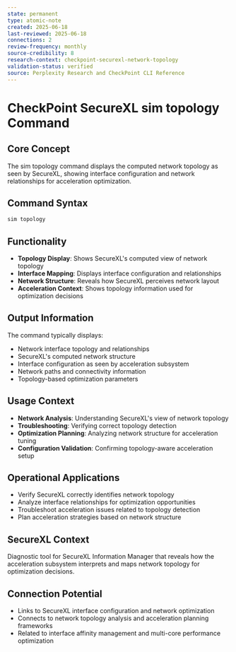 ```yaml
---
state: permanent
type: atomic-note
created: 2025-06-18
last-reviewed: 2025-06-18
connections: 2
review-frequency: monthly
source-credibility: 8
research-context: checkpoint-securexl-network-topology
validation-status: verified
source: Perplexity Research and CheckPoint CLI Reference
---
```


# CheckPoint SecureXL sim topology Command

## Core Concept
The sim topology command displays the computed network topology as seen by SecureXL, showing interface configuration and network relationships for acceleration optimization.

## Command Syntax
```bash
sim topology
```

## Functionality
- **Topology Display**: Shows SecureXL's computed view of network topology
- **Interface Mapping**: Displays interface configuration and relationships
- **Network Structure**: Reveals how SecureXL perceives network layout
- **Acceleration Context**: Shows topology information used for optimization decisions

## Output Information
The command typically displays:
- Network interface topology and relationships
- SecureXL's computed network structure
- Interface configuration as seen by acceleration subsystem
- Network paths and connectivity information
- Topology-based optimization parameters

## Usage Context
- **Network Analysis**: Understanding SecureXL's view of network topology
- **Troubleshooting**: Verifying correct topology detection
- **Optimization Planning**: Analyzing network structure for acceleration tuning
- **Configuration Validation**: Confirming topology-aware acceleration setup

## Operational Applications
- Verify SecureXL correctly identifies network topology
- Analyze interface relationships for optimization opportunities
- Troubleshoot acceleration issues related to topology detection
- Plan acceleration strategies based on network structure

## SecureXL Context
Diagnostic tool for SecureXL Information Manager that reveals how the acceleration subsystem interprets and maps network topology for optimization decisions.

## Connection Potential
- Links to SecureXL interface configuration and network optimization
- Connects to network topology analysis and acceleration planning frameworks
- Related to interface affinity management and multi-core performance optimization
